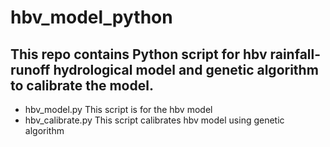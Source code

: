 # hbv_model_python
## This repo contains Python script for hbv rainfall-runoff hydrological model and genetic algorithm to calibrate the model.
- hbv_model.py This script is for the hbv model
- hbv_calibrate.py This script calibrates hbv model using genetic algorithm
